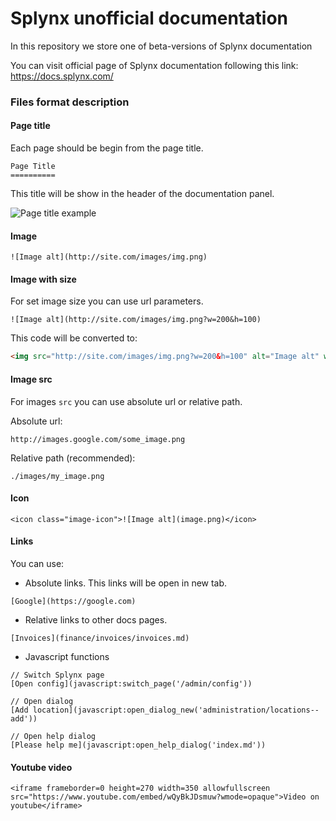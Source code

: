 # Splynx unofficial documentation

In this repository we store one of beta-versions of Splynx documentation

You can visit official page of Splynx documentation following this link: https://docs.splynx.com/

### Files format description

#### Page title

Each page should be begin from the page title.

```
Page Title
==========
```
This title will be show in the header of the documentation panel.

![Page title example](./images/page_title.png)

#### Image

```
![Image alt](http://site.com/images/img.png)
```

#### Image with size

For set image size you can use url parameters.

```
![Image alt](http://site.com/images/img.png?w=200&h=100)
```

This code will be converted to:

```html
<img src="http://site.com/images/img.png?w=200&h=100" alt="Image alt" width="200" height="100">
```

#### Image src
For images `src` you can use absolute url or relative path.

Absolute url:

```
http://images.google.com/some_image.png
```

Relative path (recommended):

```
./images/my_image.png
```
#### Icon

```
<icon class="image-icon">![Image alt](image.png)</icon>
```

#### Links
You can use:

* Absolute links. This links will be open in new tab.

```
[Google](https://google.com)
```

* Relative links to other docs pages.

```
[Invoices](finance/invoices/invoices.md)
```

* Javascript functions

```
// Switch Splynx page
[Open config](javascript:switch_page('/admin/config'))

// Open dialog
[Add location](javascript:open_dialog_new('administration/locations--add'))

// Open help dialog
[Please help me](javascript:open_help_dialog('index.md'))
```

#### Youtube video
```
<iframe frameborder=0 height=270 width=350 allowfullscreen src="https://www.youtube.com/embed/wQyBkJDsmuw?wmode=opaque">Video on youtube</iframe>
```

<!--- Version 20 mar 2019 -->
